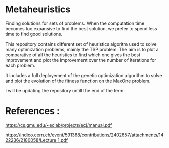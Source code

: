 # Metaheuristics
Finding solutions for sets of problems. When the computation time becomes too expansive to find the best solution, we prefer to spend less time to find good solutions.

This repository contains different set of heuristics algoritm used to solve many optimization problems, mainly the TSP problem. The aim is to plot a comparative of all the heuristics to find which one gives the best improvement and plot the improvement over the number of iterations for each problem.

It includes a full deployement of the genetic optimization algorithm to solve and plot the evolution of the fitness function on the MaxOne problem.

I will be updating the repository untill the end of the term.


# References : 

https://cs.gmu.edu/~eclab/projects/ecj/manual.pdf

https://indico.cern.ch/event/591368/contributions/2402657/attachments/1422236/2180058/Lecture_1.pdf


